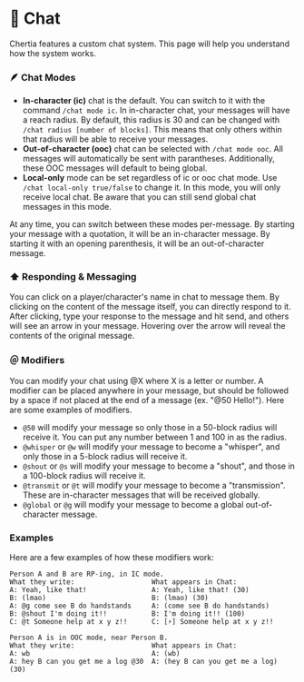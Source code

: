 # 💬 Chat

Chertia features a custom chat system. This page will help you understand how the system works.

### 🪶 Chat Modes

* **In-character (ic)** chat is the default. You can switch to it with the command `/chat mode ic`. In in-character chat, your messages will have a reach radius. By default, this radius is 30 and can be changed with `/chat radius [number of blocks]`. This means that only others within that radius will be able to receive your messages.
* **Out-of-character (ooc)** chat can be selected with `/chat mode ooc`. All messages will automatically be sent with parantheses. Additionally, these OOC messages will default to being global.
* **Local-only** mode can be set regardless of ic or ooc chat mode. Use `/chat local-only true/false` to change it. In this mode, you will only receive local chat. Be aware that you can still send global chat messages in this mode.

At any time, you can switch between these modes per-message. By starting your message with a quotation, it will be an in-character message. By starting it with an opening parenthesis, it will be an out-of-character message.

### ⬆️ Responding & Messaging

You can click on a player/character's name in chat to message them. By clicking on the content of the message itself, you can directly respond to it. After clicking, type your response to the message and hit send, and others will see an arrow in your message. Hovering over the arrow will reveal the contents of the original message.

### ＠ Modifiers

You can modify your chat using @X where X is a letter or number. A modifier can be placed anywhere in your message, but should be followed by a space if not placed at the end of a message (ex. "@50 Hello!"). Here are some examples of modifiers.

* `@50` will modify your message so only those in a 50-block radius will receive it. You can put any number between 1 and 100 in as the radius.
* `@whisper` or `@w` will modify your message to become a "whisper", and only those in a 5-block radius will receive it.
* `@shout` or `@s` will modify your message to become a "shout", and those in a 100-block radius will receive it.
* `@transmit` or `@t` will modify your message to become a "transmission". These are in-character messages that will be received globally.
* `@global` or `@g` will modify your message to become a global out-of-character message.

### Examples

Here are a few examples of how these modifiers work:

```
Person A and B are RP-ing, in IC mode.
What they write:                   What appears in Chat:
A: Yeah, like that!                A: Yeah, like that! (30)
B: (lmao)                          B: (lmao) (30)
A: @g come see B do handstands     A: (come see B do handstands)
B: @shout I'm doing it!!           B: I'm doing it!! (100)
C: @t Someone help at x y z!!      C: [⚡] Someone help at x y z!!
```

```
Person A is in OOC mode, near Person B.
What they write:                   What appears in Chat:
A: wb                              A: (wb)
A: hey B can you get me a log @30  A: (hey B can you get me a log) (30)
```
